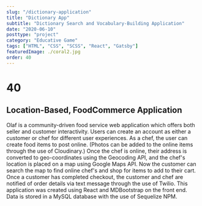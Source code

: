 ```yaml
---
slug: "/dictionary-application"
title: "Dictionary App"
subtitle: "Dictionary Search and Vocabulary-Building Application"
date: "2020-06-10"
posttype: "project"
category: "Educative Game"
tags: ["HTML", "CSS", "SCSS", "React", "Gatsby"]
featuredImage: ./coral2.jpg
order: 40
---
```


# 40

## Location-Based, FoodCommerce Application

Olaf is a community-driven food service web application which offers both seller and customer interactivity. Users can create an account as either a customer or chef for different user experiences. As a chef, the user can create food items to post online. (Photos can be added to the online items through the use of Cloudinary.) Once the chef is online, their address is converted to geo-coordinates using the Geocoding API, and the chef's location is placed on a map using Google Maps API. Now the customer can search the map to find online chef's and shop for items to add to their cart. Once a customer has completed checkout, the customer and chef are notified of order details via text message through the use of Twilio. This application was created using React and MDBootstrap on the front end. Data is stored in a MySQL database with the use of Sequelize NPM.

